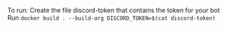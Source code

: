To run:
Create the file discord-token that contains the token for your bot
Run `docker build . --build-arg DISCORD_TOKEN=$(cat discord-token)`

